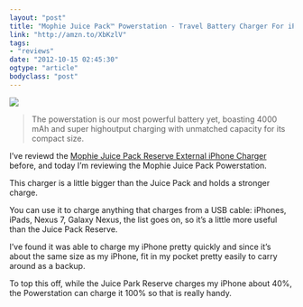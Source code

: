 ```yaml
---
layout: "post"
title: "Mophie Juice Pack™ Powerstation - Travel Battery Charger For iPod, iPhone, iPad and other smart phones"
link: "http://amzn.to/XbKzlV"
tags: 
- "reviews"
date: "2012-10-15 02:45:30"
ogtype: "article"
bodyclass: "post"
---
```


![](http://cdn.rogerstringer.com/media/morphie2.jpg)

> The powerstation is our most powerful battery yet, boasting 4000 mAh and super highoutput charging with unmatched capacity for its compact size.

I’ve reviewd the [Mophie Juice Pack Reserve External iPhone Charger](http://rogerstringer.com/2012/04/25/mophie-juice-pack-reserve-portable-iphone-charger-battery) before, and today I’m reviewing the Mophie Juice Pack Powerstation.

This charger is a little bigger than the Juice Pack and holds a stronger charge.

You can use it to charge anything that charges from a USB cable: iPhones, iPads, Nexus 7, Galaxy Nexus, the list goes on, so it’s a little more useful than the Juice Pack Reserve.

I’ve found it was able to charge my iPhone pretty quickly and since it’s about the same size as my iPhone, fit in my pocket pretty easily to carry around as a backup.

To top this off, while the Juice Park Reserve charges my iPhone about 40%, the Powerstation can charge it 100% so that is really handy.